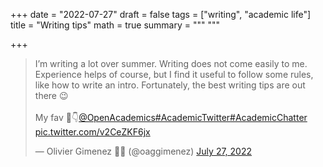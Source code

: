 +++
date = "2022-07-27"
draft = false
tags = ["writing", "academic life"]
title = "Writing tips"
math = true
summary = """
"""

+++

<blockquote class="twitter-tweet"><p lang="en" dir="ltr">I’m writing a lot over summer. Writing does not come easily to me. Experience helps of course, but I find it useful to follow some rules, like how to write an intro. Fortunately, the best writing tips are out there 😉<br><br>My fav 🧵👇<a href="https://twitter.com/OpenAcademics?ref_src=twsrc%5Etfw">@OpenAcademics</a><a href="https://twitter.com/hashtag/AcademicTwitter?src=hash&amp;ref_src=twsrc%5Etfw">#AcademicTwitter</a><a href="https://twitter.com/hashtag/AcademicChatter?src=hash&amp;ref_src=twsrc%5Etfw">#AcademicChatter</a> <a href="https://t.co/v2CeZKF6jx">pic.twitter.com/v2CeZKF6jx</a></p>&mdash; Olivier Gimenez 🖖🦦 (@oaggimenez) <a href="https://twitter.com/oaggimenez/status/1552324200387452929?ref_src=twsrc%5Etfw">July 27, 2022</a></blockquote> <script async src="https://platform.twitter.com/widgets.js" charset="utf-8"></script> 
